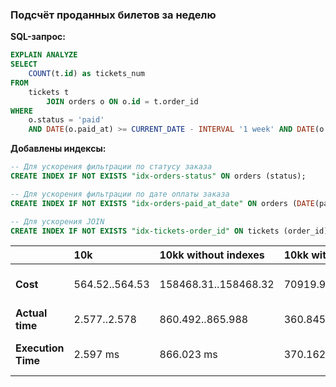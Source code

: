### Подсчёт проданных билетов за неделю

**SQL-запрос:**
```sql
EXPLAIN ANALYZE
SELECT
    COUNT(t.id) as tickets_num
FROM
    tickets t
        JOIN orders o ON o.id = t.order_id
WHERE
    o.status = 'paid'
    AND DATE(o.paid_at) >= CURRENT_DATE - INTERVAL '1 week' AND DATE(o.paid_at) < CURRENT_DATE;
```

**Добавлены индексы:**
```sql
-- Для ускорения фильтрации по статусу заказа
CREATE INDEX IF NOT EXISTS "idx-orders-status" ON orders (status);

-- Для ускорения фильтрации по дате оплаты заказа
CREATE INDEX IF NOT EXISTS "idx-orders-paid_at_date" ON orders (DATE(paid_at));

-- Для ускорения JOIN
CREATE INDEX IF NOT EXISTS "idx-tickets-order_id" ON tickets (order_id);   
```


|                    | 10k            | 10kk without indexes | 10kk with indexes  | Result                  |
|--------------------|:---------------|:---------------------|:-------------------|:------------------------|
| **Cost**           | 564.52..564.53 | 158468.31..158468.32 | 70919.93..70919.94 | Выигрыш в **2.23** раз  |
| **Actual time**    | 2.577..2.578   | 860.492..865.988     | 360.845..370.062   |                         |
| **Execution Time** | 2.597 ms       | 866.023 ms           | 370.162 ms         | Выигрыш в **2.34** раза |